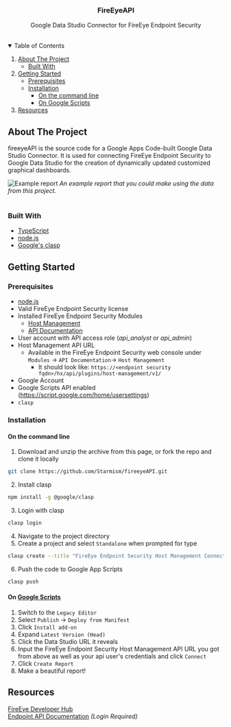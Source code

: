<h3 align="center">FireEyeAPI</h3>

<p align="center">
    Google Data Studio Connector for FireEye Endpoint Security
    <br />
    <br />
</p>

<details open="open">
  <summary>Table of Contents</summary>
  <ol>
    <li>
      <a href="#about-the-project">About The Project</a>
      <ul>
        <li><a href="#built-with">Built With</a></li>
      </ul>
    </li>
    <li>
      <a href="#getting-started">Getting Started</a>
      <ul>
        <li><a href="#prerequisites">Prerequisites</a></li>
        <li>
          <a href="#installation">Installation</a>
          <ul>
            <li><a href="#on-the-command-line">On the command line</a></li>
            <li><a href="#on-google-scripts">On Google Scripts</a></li>
          </ul>
        </li>
      </ul>
    </li>
    <li><a href="#resources">Resources</a></li>
  </ol>
</details>

## About The Project
fireeyeAPI is the source code for a Google Apps Code-built Google Data Studio Connector. It is used for connecting FireEye Endpoint Security to Google Data Studio for the creation of dynamically updated customized graphical dashboards.

![Example report](https://i.imgur.com/bwoEWEs.png)
_An example report that you could make using the data from this project._
<br />
<br />

### Built With
* [TypeScript](https://www.typescriptlang.org/)
* [node.js](https://nodejs.org/en/)
* [Google's clasp](https://github.com/google/clasp)

## Getting Started

### Prerequisites
* [node.js](https://nodejs.org/en/download/)
* Valid FireEye Endpoint Security license
* Installed FireEye Endpoint Security Modules
  - [Host Management](https://fireeye.market/apps/298195)
  - [API Documentation](https://fireeye.market/apps/qEoJkb2A)
* User account with API access role (_api_analyst_ or _api_admin_)
* Host Management API URL
  - Available in the FireEye Endpoint Security web console under <br />`Modules` -> `API Documentation`-> `Host Management`
    - It should look like: ```https://<endpoint security fqdn>/hx/api/plugins/host-management/v1/```
* Google Account
* Google Scripts API enabled (https://script.google.com/home/usersettings)
* ```clasp```

### Installation
#### On the command line
1. Download and unzip the archive from this page, or fork the repo and clone it locally
  ```sh
  git clone https://github.com/Starmism/fireeyeAPI.git
  ```
2. Install clasp
  ```sh
  npm install -g @google/clasp
  ```
3. Login with clasp
  ```sh
  clasp login
  ```
4. Navigate to the project directory
5. Create a project and select `Standalone` when prompted for type
  ```sh
  clasp create --title "FireEye Endpoint Security Host Management Connector"
  ```
6. Push the code to Google App Scripts
  ```sh
  clasp push
  ```
#### On [Google Scripts](https://script.google.com/home)
1. Switch to the `Legacy Editor`
2. Select `Publish` -> `Deploy from Manifest`
3. Click `Install add-on`
4. Expand `Latest Version (Head)`
5. Click the Data Studio URL it reveals
6. Input the FireEye Endpoint Security Host Management API URL you got from above as well as your api user's credentials and click `Connect`
7. Click `Create Report`
8. Make a beautiful report!

## Resources
[FireEye Developer Hub](https://fireeye.dev/docs/endpoint/)
<br />
[Endpoint API Documentation](https://docs.fireeye.com/docs/docs_en/HX/sw/2020.2/API/HX_API_2020.2_en.pdf) _(Login Required)_